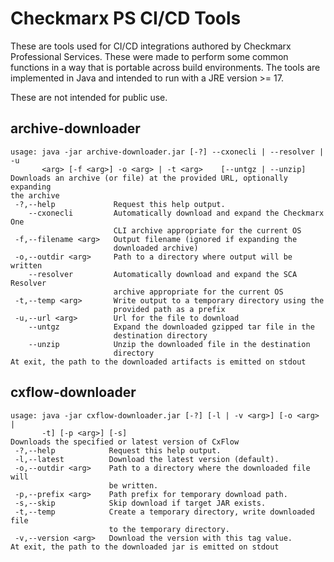 # Checkmarx PS CI/CD Tools

These are tools used for CI/CD integrations authored by Checkmarx Professional Services.  These
were made to perform some common functions in a way that is portable
across build environments.  The tools are implemented in Java and intended to run with a JRE version >= 17.

These are not intended for public use.

## archive-downloader

```
usage: java -jar archive-downloader.jar [-?] --cxonecli | --resolver | -u
       <arg> [-f <arg>] -o <arg> | -t <arg>    [--untgz | --unzip]
Downloads an archive (or file) at the provided URL, optionally expanding
the archive
 -?,--help             Request this help output.
    --cxonecli         Automatically download and expand the Checkmarx One
                       CLI archive appropriate for the current OS
 -f,--filename <arg>   Output filename (ignored if expanding the
                       downloaded archive)
 -o,--outdir <arg>     Path to a directory where output will be written
    --resolver         Automatically download and expand the SCA Resolver
                       archive appropriate for the current OS
 -t,--temp <arg>       Write output to a temporary directory using the
                       provided path as a prefix
 -u,--url <arg>        Url for the file to download
    --untgz            Expand the downloaded gzipped tar file in the
                       destination directory
    --unzip            Unzip the downloaded file in the destination
                       directory
At exit, the path to the downloaded artifacts is emitted on stdout
```

## cxflow-downloader

```
usage: java -jar cxflow-downloader.jar [-?] [-l | -v <arg>] [-o <arg> |
       -t] [-p <arg>] [-s]
Downloads the specified or latest version of CxFlow
 -?,--help            Request this help output.
 -l,--latest          Download the latest version (default).
 -o,--outdir <arg>    Path to a directory where the downloaded file will
                      be written.
 -p,--prefix <arg>    Path prefix for temporary download path.
 -s,--skip            Skip download if target JAR exists.
 -t,--temp            Create a temporary directory, write downloaded file
                      to the temporary directory.
 -v,--version <arg>   Download the version with this tag value.
At exit, the path to the downloaded jar is emitted on stdout
```

